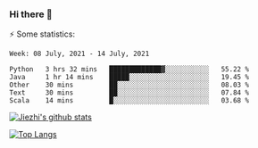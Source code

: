 ### Hi there 👋

⚡ Some statistics:

<!--START_SECTION:waka-->
```text
Week: 08 July, 2021 - 14 July, 2021

Python   3 hrs 32 mins   █████████████▓░░░░░░░░░░░   55.22 % 
Java     1 hr 14 mins    █████░░░░░░░░░░░░░░░░░░░░   19.45 % 
Other    30 mins         ██░░░░░░░░░░░░░░░░░░░░░░░   08.03 % 
Text     30 mins         ██░░░░░░░░░░░░░░░░░░░░░░░   07.84 % 
Scala    14 mins         █░░░░░░░░░░░░░░░░░░░░░░░░   03.68 % 
```
<!--END_SECTION:waka-->

[![Jiezhi's github stats](https://github-readme-stats.vercel.app/api?username=Jiezhi&show_icons=true)](https://github.com/Jiezhi/github-readme-stats)

[![Top Langs](https://github-readme-stats.vercel.app/api/top-langs/?username=Jiezhi&hide=javascript,html)](https://github.com/Jiezhi/github-readme-stats)
<!--
**Jiezhi/Jiezhi** is a ✨ _special_ ✨ repository because its `README.md` (this file) appears on your GitHub profile.

Here are some ideas to get you started:

- 🔭 I’m currently working on ...
- 🌱 I’m currently learning ...
- 👯 I’m looking to collaborate on ...
- 🤔 I’m looking for help with ...
- 💬 Ask me about ...
- 📫 How to reach me: ...
- 😄 Pronouns: ...
- ⚡ Fun fact: ...
-->

